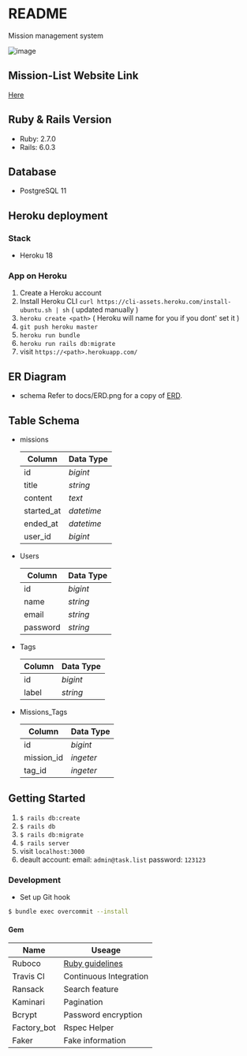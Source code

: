 # README

Mission management system

![image](https://user-images.githubusercontent.com/73519611/123459176-868ed980-d618-11eb-80df-afeaf5a51a67.png)
## Mission-List Website Link

[Here](https://mission-list-0401.herokuapp.com/)

## Ruby & Rails Version

- Ruby: 2.7.0
- Rails: 6.0.3

## Database
- PostgreSQL 11

## Heroku deployment

### Stack

- Heroku 18

### App on Heroku

1. Create a Heroku account
2. Install Heroku CLI
   `curl https://cli-assets.heroku.com/install-ubuntu.sh | sh` ( updated manually )
3. `heroku create <path>` ( Heroku will name for you if you dont' set it )
4. `git push heroku master`
5. `heroku run bundle`
6. `heroku run rails db:migrate`
7. visit `https://<path>.herokuapp.com/`

## ER Diagram

- schema
  Refer to docs/ERD.png for a copy of [ERD](https://lucid.app/lucidchart/invitations/accept/inv_891a8c39-ff82-4cfc-b75c-4f3c438283bd?viewport_loc=-72%2C-277%2C1707%2C780%2C0_0).

## Table Schema

- missions

  | Column     | Data Type  |
  | ---------- | ---------- |
  | id         | _bigint_   |
  | title      | _string_   |
  | content    | _text_     |
  | started_at | _datetime_ |
  | ended_at   | _datetime_ |
  | user_id    | _bigint_   |

- Users

  | Column   | Data Type |
  | -------- | --------- |
  | id       | _bigint_  |
  | name     | _string_  |
  | email    | _string_  |
  | password | _string_  |

- Tags

  | Column   | Data Type |
  | -------- | --------- |
  | id       | _bigint_  |
  | label    | _string_  |

- Missions_Tags

  | Column   | Data Type |
  | -------- | --------- |
  | id       | _bigint_  |
  |mission_id     | _ingeter_  |
  | tag_id    |  _ingeter_ |

## Getting Started
1. `$ rails db:create` 
2. `$ rails db` 
3. `$ rails db:migrate` 
4. `$ rails server`
5. visit `localhost:3000`
6. deault account: email: `admin@task.list` password: `123123`

### Development

- Set up Git hook

```sh
$ bundle exec overcommit --install
```
#### Gem  
|Name|Useage|
|----|----|
| Ruboco |  [Ruby guidelines](https://rubystyle.guide/) |
|  Travis CI | Continuous Integration  |
| Ransack | Search feature|
| Kaminari | Pagination |
| Bcrypt | Password encryption |
| Factory_bot | Rspec Helper |
| Faker | Fake information |

